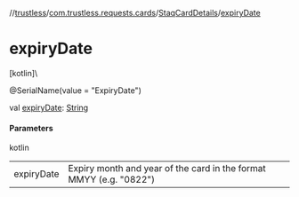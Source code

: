 //[trustless](../../../index.md)/[com.trustless.requests.cards](../index.md)/[StaqCardDetails](index.md)/[expiryDate](expiry-date.md)

# expiryDate

[kotlin]\

@SerialName(value = &quot;ExpiryDate&quot;)

val [expiryDate](expiry-date.md): [String](https://kotlinlang.org/api/latest/jvm/stdlib/kotlin/-string/index.html)

#### Parameters

kotlin

| | |
|---|---|
| expiryDate | Expiry month and year of the card in the format MMYY (e.g. &quot;0822&quot;) |
